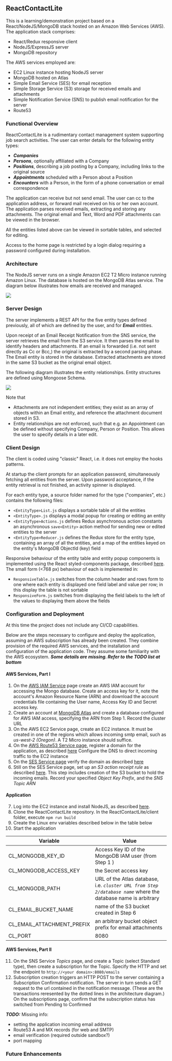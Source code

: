 ## ReactContactLite

This is a learning/demonstration project based on a React/NodeJS/MongoDB stack hosted on an Amazon Web Services (AWS). The application stack comprises:

- React/Redux responsive client
- NodeJS/ExpressJS server
- MongoDB repository

The AWS services employed are:

- EC2 Linux instance hosting NodeJS server
- MongoDB hosted on Atlas
- Simple Email Service (SES) for email reception
- Simple Storage Service (S3) storage for received emails and attachments
- Simple Notification Service (SNS) to publish email notification for the server
- Route53

### Functional Overview

ReactContactLite is a rudimentary contact management system supporting job search activities. The user can enter details for the following entity types:

- ***Companies***
- ***Persons***, optionally affiliated with a Company
- ***Positions***, describing a job posting by a Company, including links to the original source
- ***Appointments*** scheduled with a Person about a Position
- ***Encounters*** with a Person, in the form of a phone conversation or email correspondence

The application can receive but not send email. The user can cc to the application address, or forward mail received on his or her own account. The application parses received emails, extracting and storing any attachments. The original email and Text, Word and PDF attachments can be viewed in the browser.

All the entities listed above can be viewed in sortable tables, and selected for editing.

Access to the home page is restricted by a login dialog requiring a password configured during installation. 

### Architecture

The NodeJS server runs on a single Amazon EC2 T2 Micro instance running Amazon Linux. The database is hosted on the MongoDB Atlas service. The diagram below illustrates how emails are received and managed.

![](https://github.com/rtthomas/ReactContactLite/blob/master/documents/ReactcontactLite.gif)

### Server Design

The server implements a REST API for the five entity types defined previously, all of which are defined by the user, and for ***Email*** entities. 

Upon receipt of an Email Receipt Notification from the SNS service, the server retrieves the email from the S3 service. It then parses the email to identify headers and attachments. If an email is forwarded (i.e. not sent directly as Cc or Bcc,) the original is extracted by a second parsing phase. The Email entity is stored in the database. Extracted attachments are stored in the same S3 bucket as the original email object.

The following diagram illustrates the entity relationships. Entity structures are defined using Mongoose Schema.

![](https://github.com/rtthomas/ReactContactLite/blob/master/documents/Entity-Relationship.gif)

Note that
- Attachments are not independent entities; they exist as an array of objects within an Email entity, and reference the attachment document stored in S3.
- Entity relationships are not enforced, such that e.g. an Appointment can be defined without specifying Company, Person or Position. This allows the user to specify details in a later edit. 

### Client Design

The client is coded using "classic" React, i.e. it does not employ the hooks patterns. 

At startup the client prompts for an application password, simultaneously fetching all entities from the server. Upon password acceptance, if the entity retrieval is not finished, an activity spinner is displayed.

For each entity type, a source folder named for the type ("companies", etc.) contains the following files:
- `<EntityType>List.js` displays a sortable table of all the entities
- `<EntityType>.js` displays a modal popup for creating or editing an entity
- `<EntityType>Actions.js` defines Redux asynchronous action constants an asynchronous `save<Entity>` action method for sending new or edited entities to the server
- `<EntityType>Reducer.js` defines the Redux store for the entity type, containing an array of all the entities, and a map of the entities keyed on the entity's MongoDB ObjectId (key) field

Responsive behaviour of the entity table and entity popup components is implemented using the React styled-components package, described [here](https://styled-components.com/docs). The small form (<768 px) behaviour of each is implemented in:
- `ResponsiveTable.js` switches from the column header and rows form to one where each entity is displayed one field label and value per row; in this display the table is not sortable
- `ResponsiveForm.js` switches from displaying the field labels to the left of the values to displaying them above the fields

### Configuration and Deployment

At this time the project does not include any CI/CD capabilities. 

  

Below are the steps necessary to configure and deploy the application, assuming an AWS subscription has already been created. They combine provision of the required AWS services, and the installation and configuration of the application code. They assume some familiarity with the AWS ecosystem. ***Some details are missing. Refer to the TODO list at bottom***

#### AWS Services, Part I

1. On the [AWS IAM Service](https://console.aws.amazon.com/iam/home?region=us-west-2#/home) page create an AWS IAM account for accessing the Mongo database. Create an access key for it, note the account's Amazon Resource Name (ARN) and download the account credentials file containing the User name, Access Key ID and Secret access key.
2. Create an account at [MongoDB Atlas](https://www.mongodb.com/cloud/atlas) and create a database configured for AWS IAM access, specifying the ARN from Step 1. Record the cluster URL
3. On the AWS EC2 Service page, create an EC2 instance. It must be created in one of the regions which allows incoming smtp email, such as *us-west-2 (Oregon)*. A T2 Micro instance should suffice. 
4. On the [AWS Route53 Service page](https://console.aws.amazon.com/route53/home#DomainListing:), register a domain for the application, as described [here](https://docs.aws.amazon.com/Route53/latest/DeveloperGuide/registrar.html) Configure the DNS to direct incoming traffic to the EC2 instance 
5. On the [SES Service page](https://us-west-2.console.aws.amazon.com/ses/home?region=us-west-2#home:) verify the domain as described [here](https://docs.aws.amazon.com/ses/latest/DeveloperGuide/receiving-email-getting-started-verify.html) 
6. Still on the SES Service page, set up an *S3 action receipt rule* as described [here](https://docs.aws.amazon.com/ses/latest/DeveloperGuide/receiving-email-action-s3.html). This step includes creation of the S3 bucket to hold the incoming emails. Record your specified *Object Key Prefix*, and the *SNS Topic ARN*

#### Application 
7. Log into the EC2 instance and install NodeJS, as described [here](https://docs.aws.amazon.com/sdk-for-javascript/v2/developer-guide/setting-up-node-on-ec2-instance.html).
8. Clone the ReactContactLite repository. In the ReactContactLite/client folder, execute `npm run build`
9. Create the Linux env variables described below in the table below
10. Start the application

Variable | Value 
--- | --- 
CL_MONGODB_KEY_ID | Access Key ID of the MongoDB IAM user (from Step 1 )
CL_MONGODB_ACCESS_KEY  | the Secret access key
CL_MONGODB_PATH  | URL of the Atlas database, i.e. *`cluster URL from Step 2/database name`* where the database name is arbitrary
CL_EMAIL_BUCKET_NAME  | name of the S3 bucket created in Step 6
CL_EMAIL_ATTACHMENT_PREFIX | an arbitrary bucket object prefix for email attachments
CL_PORT | 8080 

#### AWS Services, Part II

11. On the SNS Service *Topics* page, and create a Topic (select Standard type), then create a subscription for the Topic. Specify the HTTP and set the endpoint to `http://<your domain>:8080/emails`
12. Subscription creation triggers an HTTP POST to the server containing a Subscription Confirmation notification. The server in turn sends a GET request to the url contained in the notification message. (These are the transactions reresented by the dotted lines in the architecture diagram.) On the subscriptions page, confirm that the subscription status has switched from Pending to Confirmed
   
***TODO:*** Missing info:
- setting the application incoming email address
- Route53 A and MX records (for web and SMTP)
- email verification (required outside sandbox?)
- port mapping
   
### Future Enhancements 
 
   
